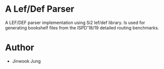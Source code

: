 # A Lef/Def Parser

A LEF/DEF parser implementation using Si2 lef/def library.
Is used for generating bookshelf files from the ISPD'18/19 detailed routing benchmarks.

# Author
* Jinwook Jung

